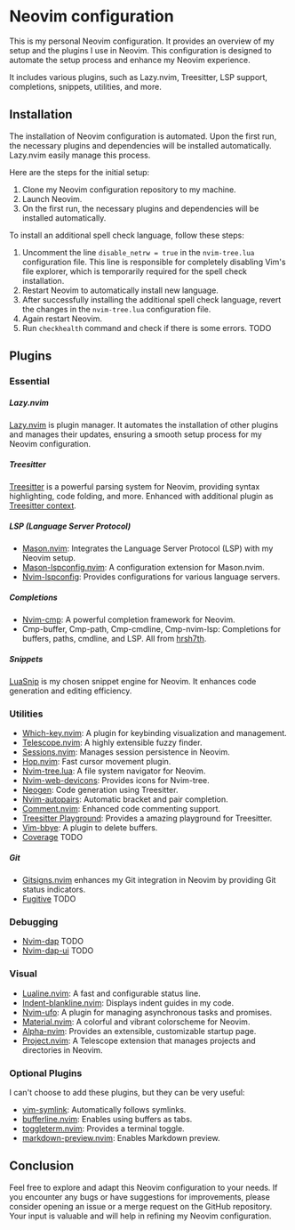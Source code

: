 # Neovim configuration

This is my personal Neovim configuration. It provides an overview of my setup and the plugins I use in Neovim. This configuration is designed to automate the setup process and enhance my Neovim experience.

It includes various plugins, such as Lazy.nvim, Treesitter, LSP support, completions, snippets, utilities, and more.

## Installation

The installation of Neovim configuration is automated. Upon the first run, the necessary plugins and dependencies will be installed automatically. Lazy.nvim easily manage this process.

Here are the steps for the initial setup:

1. Clone my Neovim configuration repository to my machine.
2. Launch Neovim.
3. On the first run, the necessary plugins and dependencies will be installed automatically.

To install an additional spell check language, follow these steps:

1. Uncomment the line `disable_netrw = true` in the `nvim-tree.lua` configuration file. This line is responsible for completely disabling Vim's file explorer, which is temporarily required for the spell check installation.
2. Restart Neovim to automatically install new language.
3. After successfully installing the additional spell check language, revert the changes in the `nvim-tree.lua` configuration file.
4. Again restart Neovim.
5. Run `checkhealth` command and check if there is some errors. TODO

## Plugins

### Essential

##### Lazy.nvim

[Lazy.nvim](https://github.com/folke/lazy.nvim) is plugin manager. It automates the installation of other plugins and manages their updates, ensuring a smooth setup process for my Neovim configuration.

##### Treesitter

[Treesitter](https://github.com/nvim-treesitter/nvim-treesitter) is a powerful parsing system for Neovim, providing syntax highlighting, code folding, and more. Enhanced with additional plugin as [Treesitter context](https://github.com/nvim-treesitter/nvim-treesitter-context).

##### LSP (Language Server Protocol)

- [Mason.nvim](https://github.com/williamboman/mason.nvim): Integrates the Language Server Protocol (LSP) with my Neovim setup.
- [Mason-lspconfig.nvim](https://github.com/williamboman/mason-lspconfig.nvim): A configuration extension for Mason.nvim.
- [Nvim-lspconfig](https://github.com/neovim/nvim-lspconfig): Provides configurations for various language servers.

##### Completions

- [Nvim-cmp](https://github.com/hrsh7th/nvim-cmp): A powerful completion framework for Neovim.
- Cmp-buffer, Cmp-path, Cmp-cmdline, Cmp-nvim-lsp: Completions for buffers, paths, cmdline, and LSP. All from [hrsh7th](https://github.com/hrsh7th).

##### Snippets

[LuaSnip](https://github.com/L3MON4D3/LuaSnip) is my chosen snippet engine for Neovim. It enhances code generation and editing efficiency.

### Utilities

- [Which-key.nvim](https://github.com/folke/which-key.nvim): A plugin for keybinding visualization and management.
- [Telescope.nvim](https://github.com/nvim-telescope/telescope.nvim): A highly extensible fuzzy finder.
- [Sessions.nvim](https://github.com/natecraddock/sessions.nvim): Manages session persistence in Neovim.
- [Hop.nvim](https://github.com/phaazon/hop.nvim): Fast cursor movement plugin.
- [Nvim-tree.lua](https://github.com/nvim-tree/nvim-tree.lua): A file system navigator for Neovim.
- [Nvim-web-devicons](https://github.com/nvim-tree/nvim-web-devicons): Provides icons for Nvim-tree.
- [Neogen](https://github.com/danymat/neogen): Code generation using Treesitter.
- [Nvim-autopairs](https://github.com/windwp/nvim-autopairs): Automatic bracket and pair completion.
- [Comment.nvim](https://github.com/numToStr/Comment.nvim): Enhanced code commenting support.
- [Treesitter Playground](https://github.com/nvim-treesitter/playground): Provides a amazing playground for Treesitter.
- [Vim-bbye](https://github.com/moll/vim-bbye): A plugin to delete buffers.
- [Coverage](https://github.com/andythigpen/nvim-coverage) TODO

##### Git

- [Gitsigns.nvim](https://github.com/lewis6991/gitsigns.nvim) enhances my Git integration in Neovim by providing Git status indicators.
- [Fugitive](https://github.com/tpope/vim-fugitive) TODO

### Debugging

- [Nvim-dap](https://github.com/mfussenegger/nvim-dap) TODO
- [Nvim-dap-ui](https://github.com/rcarriga/nvim-dap-ui) TODO

### Visual

- [Lualine.nvim](https://github.com/nvim-lualine/lualine.nvim): A fast and configurable status line.
- [Indent-blankline.nvim](https://github.com/lukas-reineke/indent-blankline.nvim): Displays indent guides in my code.
- [Nvim-ufo](https://github.com/kevinhwang91/nvim-ufo): A plugin for managing asynchronous tasks and promises.
- [Material.nvim](https://github.com/marko-cerovac/material.nvim): A colorful and vibrant colorscheme for Neovim.
- [Alpha-nvim](https://github.com/goolord/alpha-nvim): Provides an extensible, customizable startup page.
- [Project.nvim](https://github.com/ahmedkhalf/project.nvim): A Telescope extension that manages projects and directories in Neovim.

### Optional Plugins

I can't choose to add these plugins, but they can be very useful:

- [vim-symlink](https://github.com/aymericbeaumet/vim-symlink): Automatically follows symlinks.
- [bufferline.nvim](https://github.com/akinsho/bufferline.nvim): Enables using buffers as tabs.
- [toggleterm.nvim](https://github.com/akinsho/toggleterm.nvim): Provides a terminal toggle.
- [markdown-preview.nvim](https://github.com/iamcco/markdown-preview.nvim): Enables Markdown preview.

## Conclusion

Feel free to explore and adapt this Neovim configuration to your needs. If you encounter any bugs or have suggestions for improvements, please consider opening an issue or a merge request on the GitHub repository. Your input is valuable and will help in refining my Neovim configuration.
